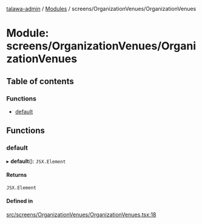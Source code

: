 [talawa-admin](../README.md) / [Modules](../modules.md) / screens/OrganizationVenues/OrganizationVenues

# Module: screens/OrganizationVenues/OrganizationVenues

## Table of contents

### Functions

- [default](screens_OrganizationVenues_OrganizationVenues.md#default)

## Functions

### default

▸ **default**(): `JSX.Element`

#### Returns

`JSX.Element`

#### Defined in

[src/screens/OrganizationVenues/OrganizationVenues.tsx:18](https://github.com/GlenDsza/talawa-admin/blob/d3cbd1e/src/screens/OrganizationVenues/OrganizationVenues.tsx#L18)
